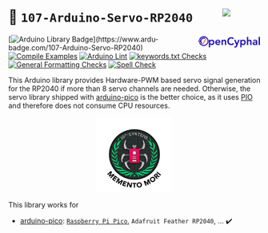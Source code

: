 <a href="https://107-systems.org/"><img align="right" src="https://raw.githubusercontent.com/107-systems/.github/main/logo/107-systems.png" width="15%"></a>
:floppy_disk: `107-Arduino-Servo-RP2040`
========================================
<a href="https://opencyphal.org/"><img align="right" src="https://raw.githubusercontent.com/107-systems/.github/main/logo/opencyphal.svg" width="25%"></a>
[![Arduino Library Badge](https://www.ardu-badge.com/badge/107-Arduino-Servo-RP2040.svg?)](https://www.ardu-badge.com/107-Arduino-Servo-RP2040)
[![Compile Examples](https://github.com/107-systems/107-Arduino-Servo-RP2040/workflows/Compile%20Examples/badge.svg)](https://github.com/107-systems/107-Arduino-Servo-RP2040/actions?workflow=Compile+Examples)
[![Arduino Lint](https://github.com/107-systems/107-Arduino-Servo-RP2040/workflows/Arduino%20Lint/badge.svg)](https://github.com/107-systems/107-Arduino-Servo-RP2040/actions?workflow=Arduino+Lint)
[![keywords.txt Checks](https://github.com/107-systems/107-Arduino-Servo-RP2040/workflows/Extra%20Library%20Checks/badge.svg)](https://github.com/107-systems/107-Arduino-Servo-RP2040/actions?workflow=Extra+Library+Checks)
[![General Formatting Checks](https://github.com/107-systems/107-Arduino-Servo-RP2040/workflows/General%20Formatting%20Checks/badge.svg)](https://github.com/107-systems/107-Arduino-Servo-RP2040/actions?workflow=General+Formatting+Checks)
[![Spell Check](https://github.com/107-systems/107-Arduino-Servo-RP2040/workflows/Spell%20Check/badge.svg)](https://github.com/107-systems/107-Arduino-Servo-RP2040/actions?workflow=Spell+Check)

This Arduino library provides Hardware-PWM based servo signal generation for the RP2040 if more than 8 servo channels are needed. Otherwise, the servo library shipped with [arduino-pico](https://github.com/earlephilhower/arduino-pico) is the better choice, as it uses [PIO](https://en.wikipedia.org/wiki/Programmed_input%E2%80%93output) and therefore does not consume CPU resources. 

<p align="center">
  <a href="https://github.com/107-systems/l3xz"><img src="https://raw.githubusercontent.com/107-systems/.github/main/logo/l3xz-logo-memento-mori-github.png" width="30%"></a>
</p>

This library works for
* [arduino-pico](https://github.com/earlephilhower/arduino-pico): [`Raspberry Pi Pico`](https://www.raspberrypi.org/products/raspberry-pi-pico), `Adafruit Feather RP2040`, ... :heavy_check_mark:
